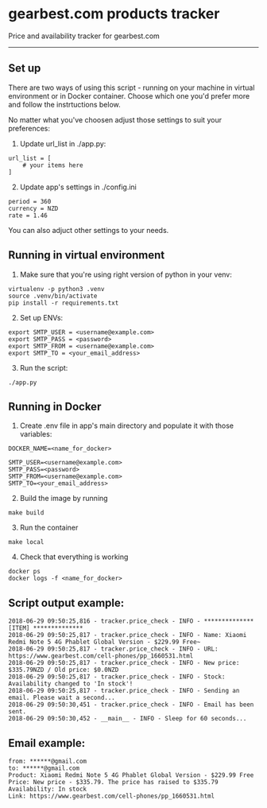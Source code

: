 # gearbest.com products tracker
Price and availability tracker for gearbest.com

---

## Set up
There are two ways of using this script - running on your machine in virtual environment or in Docker container.
Choose which one you'd prefer more and follow the instrtuctions below.

No matter what you've choosen adjust those settings to suit your preferences:

1. Update url_list in ./app.py:
```
url_list = [
	# your items here
]
```  
2. Update app's settings in ./config.ini
```
period = 360
currency = NZD
rate = 1.46
```
You can also adjuct other settings to your needs.

## Running in virtual environment

1. Make sure that you're using right version of python in your venv:
```
virtualenv -p python3 .venv
source .venv/bin/activate
pip install -r requirements.txt
```
2. Set up ENVs:   
```
export SMTP_USER = <username@example.com>
export SMTP_PASS = <password>
export SMTP_FROM = <username@example.com>
export SMTP_TO = <your_email_address>
```
3. Run the script:
```
./app.py
```

## Running in Docker

1. Create .env file in app's main directory and populate it with those variables:
```
DOCKER_NAME=<name_for_docker>

SMTP_USER=<username@example.com>
SMTP_PASS=<password>
SMTP_FROM=<username@example.com>
SMTP_TO=<your_email_address>
```
2. Build the image by running
```
make build
```

3. Run the container
```
make local
```
4. Check that everything is working
```
docker ps
docker logs -f <name_for_docker>
```

## Script output example:
```
2018-06-29 09:50:25,816 - tracker.price_check - INFO - ************** [ITEM] **************
2018-06-29 09:50:25,817 - tracker.price_check - INFO - Name: Xiaomi Redmi Note 5 4G Phablet Global Version - $229.99 Free~
2018-06-29 09:50:25,817 - tracker.price_check - INFO - URL: https://www.gearbest.com/cell-phones/pp_1660531.html
2018-06-29 09:50:25,817 - tracker.price_check - INFO - New price: $335.79NZD / Old price: $0.0NZD
2018-06-29 09:50:25,817 - tracker.price_check - INFO - Stock: Availability changed to 'In stock'!
2018-06-29 09:50:25,817 - tracker.price_check - INFO - Sending an email. Please wait a second...
2018-06-29 09:50:30,451 - tracker.price_check - INFO - Email has been sent.
2018-06-29 09:50:30,452 - __main__ - INFO - Sleep for 60 seconds...
```
## Email example:
```
from: ******@gmail.com
to: ******@gmail.com 
Product: Xiaomi Redmi Note 5 4G Phablet Global Version - $229.99 Free
Price: New price - $335.79. The price has raised to $335.79
Availability: In stock
Link: https://www.gearbest.com/cell-phones/pp_1660531.html
```
